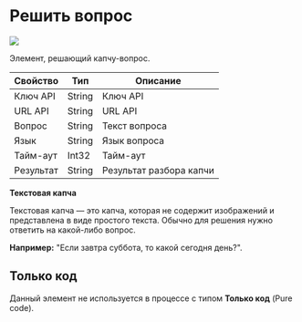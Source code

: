 # Решить вопрос

![](<../../../.gitbook/assets/image (756).png>)

Элемент, решающий капчу-вопрос.

| Свойство  | Тип    | Описание                |
| --------- | ------ | ----------------------- |
| Ключ API  | String | Ключ API                |
| URL API   | String | URL API                 |
| Вопрос    | String | Текст вопроса           |
| Язык      | String | Язык вопроса            |
| Тайм-аут  | Int32  | Тайм-аут                |
| Результат | String | Результат разбора капчи |



**Текстовая капча**

Текстовая капча — это капча, которая не содержит изображений и представлена в виде простого текста. Обычно для решения нужно ответить на какой-либо вопрос.

**Например:** "Если завтра суббота, то какой сегодня день?".


## Только код

Данный элемент не используется в процессе с типом **Только код** (Pure code).
